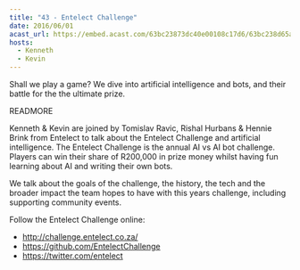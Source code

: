 ```yaml
---
title: "43 - Entelect Challenge"
date: 2016/06/01
acast_url: https://embed.acast.com/63bc23873dc40e00108c17d6/63bc238d65ae3d001128d7c6
hosts:
  - Kenneth
  - Kevin
---
```


Shall we play a game? We dive into artificial intelligence and bots, and their battle for the the ultimate prize.

READMORE

Kenneth & Kevin are joined by Tomislav Ravic, Rishal Hurbans & Hennie Brink from Entelect to talk about the Entelect Challenge and artificial intelligence. The Entelect Challenge is the annual AI vs AI bot challenge. Players can win their share of R200,000 in prize money whilst having fun learning about AI and writing their own bots.

We talk about the goals of the challenge, the history, the tech and the broader impact the team hopes to have with this years challenge, including supporting community events.

Follow the Entelect Challenge online:

- http://challenge.entelect.co.za/
- https://github.com/EntelectChallenge
- https://twitter.com/entelect

